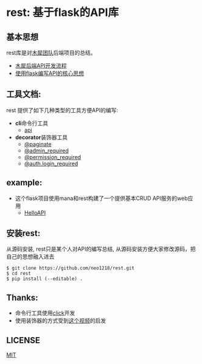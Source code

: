 rest: 基于flask的API库
===

## 基本思想
rest库是对[木犀团队](https://github.com/Muxi-Studio)后端项目的总结。<br/>

- [木犀后端API开发流程](https://github.com/neo1218/rest/blob/master/doc/README.md) <br/>
- [使用flask编写API的核心思想]() <br/>

## 工具文档:
rest 提供了如下几种类型的工具方便API的编写:

- **cli**命令行工具
    - [api](https://github.com/neo1218/rest/blob/master/doc/api.md)
- **decorator**装饰器工具
    - [@paginate](https://github.com/neo1218/rest/blob/master/doc/paginate.md)
    - [@admin_required](https://github.com/neo1218/rest/blob/master/doc/admin.md)
    - [@permission_required](https://github.com/neo1218/rest/blob/master/doc/permission.md)
    - [@auth.login_required](https://github.com/neo1218/rest/blob/master/doc/login.md)

## example:
- 这个flask项目使用mana和rest构建了一个提供基本CRUD API服务的web应用
    - [HelloAPI](https://github.com/neo1218/rest/tree/master/examples)

## 安装rest:
从源码安装, rest只是某个人对API的编写总结, 从源码安装方便大家修改源码，把自己的思想融入进去

    $ git clone https://github.com/neo1218/rest.git
    $ cd rest
    $ pip install (--editable) .

## Thanks:
- 命令行工具使用[click](https://github.com/mitsuhiko/click.git)开发
- 使用装饰器的方式受到[这个视频](https://www.youtube.com/watch?v=px_vg9Far1Y)的启发

## LICENSE
[MIT](https://github.com/neo1218/rest/blob/master/LICENSE)

